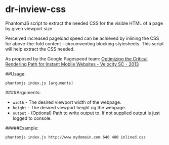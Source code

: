 dr-inview-css
=============

PhantomJS script to extract the needed CSS for the visible HTML of a page by given viewport size.

Perceived increased pageload speed can be achieved by inlining the CSS for above-the-fold content - circumventing blocking stylesheets.
This script will help extract the CSS needed. 

As proposed by the Google Pagespeed team:
[Optimizing the Critical Rendering Path for Instant Mobile Websites - Velocity SC - 2013](https://www.youtube.com/watch?v=YV1nKLWoARQ) 

##Usage:

```
phantomjs index.js [arguments]
```

####Arguments:

* `width` - The desired viewport width of the webpage.
* `height` - The desired viewport height og the webpage.
* `output` - (Optional) Path to write output to. If not supplied output is just logged to console.

#####Example:
```
phantomjs index.js http://www.mydomain.com 640 480 inlined.css
```
